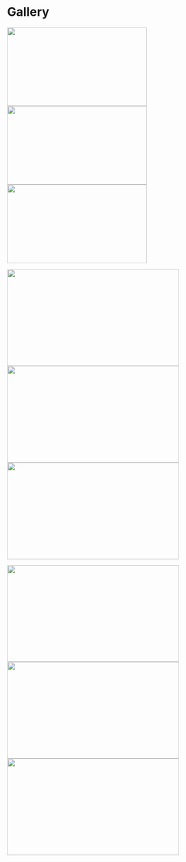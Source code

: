 # Gallery

<img src="https://github.com/ACES-GNDEC/EVENTS/blob/main/20190927_164041-1.jpg" width="325" height="183"> <img src="https://github.com/ACES-GNDEC/EVENTS/blob/main/20190927_165826-1.jpg" width="325" height="183"> <img src="https://github.com/ACES-GNDEC/EVENTS/blob/main/20190928_100342.jpg" width="325" height="183"> 

<img src="https://github.com/ACES-GNDEC/EVENTS/blob/main/IMG-20190929-WA0013.jpg" width="400" height="225"> <img src="https://github.com/ACES-GNDEC/EVENTS/blob/main/IMG_0086.JPG" width="400" height="225"> <img src="https://github.com/ACES-GNDEC/EVENTS/blob/main/IMG_5340.JPG" width="400" height="225"> 

<img src="https://github.com/ACES-GNDEC/EVENTS/blob/main/IMG_8570.JPG" width="400" height="225"> <img src="https://github.com/ACES-GNDEC/EVENTS/blob/main/P1010168.JPG.jpg" width="400" height="225"> <img src="https://github.com/ACES-GNDEC/EVENTS/blob/main/P1010366.JPG.jpg" width="400" height="225">
  




